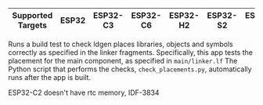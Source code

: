 | Supported Targets | ESP32 | ESP32-C3 | ESP32-C6 | ESP32-H2 | ESP32-S2 | ESP32-S3 |
| ----------------- | ----- | -------- | -------- | -------- | -------- | -------- |

Runs a build test to check ldgen places libraries, objects and symbols
correctly as specified in the linker fragments. Specifically, this app
tests the placement for the main component, as specified in `main/linker.lf`
The Python script that performs the checks, `check_placements.py`, automatically
runs after the app is built.

ESP32-C2 doesn't have rtc memory, IDF-3834
